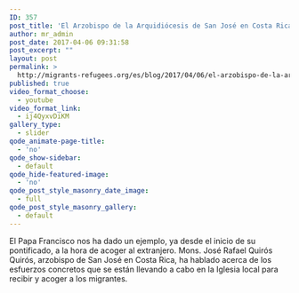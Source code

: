 ```yaml
---
ID: 357
post_title: 'El Arzobispo de la Arquidiócesis de San José en Costa Rica: &#8220;una madre que acoge, que recibe&#8221;'
author: mr_admin
post_date: 2017-04-06 09:31:58
post_excerpt: ""
layout: post
permalink: >
  http://migrants-refugees.org/es/blog/2017/04/06/el-arzobispo-de-la-arquidiocesis-de-san-jose-en-costa-rica-una-madre-que-acoge-que-recibe/
published: true
video_format_choose:
  - youtube
video_format_link:
  - ij4QyxvDiKM
gallery_type:
  - slider
qode_animate-page-title:
  - 'no'
qode_show-sidebar:
  - default
qode_hide-featured-image:
  - 'no'
qode_post_style_masonry_date_image:
  - full
qode_post_style_masonry_gallery:
  - default
---
```

El Papa Francisco nos ha dado un ejemplo, ya desde el inicio de su pontificado, a la hora de acoger al extranjero. Mons. José Rafael Quirós Quirós, arzobispo de San José en Costa Rica, ha hablado acerca de los esfuerzos concretos que se están llevando a cabo en la Iglesia local para recibir y acoger a los migrantes.